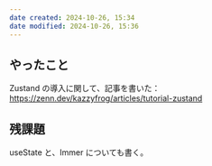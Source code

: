 ```yaml
---
date created: 2024-10-26, 15:34
date modified: 2024-10-26, 15:36
---
```


## やったこと

Zustand の導入に関して、記事を書いた：
https://zenn.dev/kazzyfrog/articles/tutorial-zustand

## 残課題

useState と、Immer についても書く。
